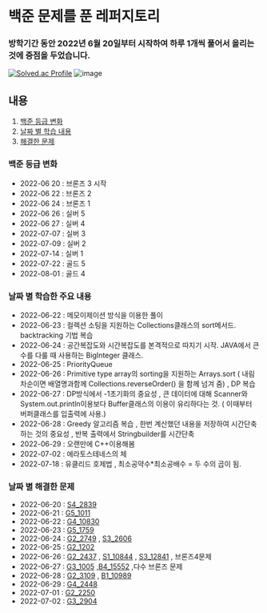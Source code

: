 # 백준 문제를 푼 레퍼지토리
### 방학기간 동안 2022년 6월 20일부터 시작하여 하루 1개씩 풀어서 올리는 것에 중점을 두었습니다. 
[![Solved.ac Profile](http://mazassumnida.wtf/api/v2/generate_badge?boj=cpu500m)](https://solved.ac/cpu500m/)
![image](https://user-images.githubusercontent.com/80875680/185860897-6cc2c734-f88b-4f52-b279-20583c9f7a0b.png)


## 내용
1. [백준 등급 변화](#백준-등급-변화)
2. [날짜 별 학습 내용](#날짜-별-학습한-주요-내용)
3. [해결한 문제](#날짜-별-해결한-문제)


### **백준 등급 변화**
* 2022-06 20 : 브론즈 3 시작
* 2022-06 22 : 브론즈 2
* 2022-06 24 : 브론즈 1
* 2022-06 26 : 실버 5
* 2022-06 27 : 실버 4
* 2022-07-07 : 실버 3
* 2022-07-09 : 실버 2
* 2022-07-14 : 실버 1
* 2022-07-22 : 골드 5
* 2022-08-01 : 골드 4

### **날짜 별 학습한 주요 내용**
* 2022-06-22 : 메모이제이션 방식을 이용한 풀이
* 2022-06-23 : 컬렉션 소팅을 지원하는 Collections클래스의 sort메서드.  backtracking 기법 복습
* 2022-06-24 : 공간복잡도와 시간복잡도를 본격적으로 따지기 시작.  JAVA에서 큰 수를 다룰 때 사용하는 BigInteger 클래스.
* 2022-06-25 : PriorityQueue
* 2022-06-26 : Primitive type array의 sorting을 지원하는 Arrays.sort ( 내림차순이면 배열명과함께 Collections.reverseOrder() 을 함께 넘겨 줌) , DP 복습
* 2022-06-27 : DP방식에서 -1초기화의 중요성 , 큰 데이터에 대해 Scanner와 System.out.println이용보다 Buffer클래스의 이용이 유리하다는 것. ( 이때부터 버퍼클래스를 입출력에 사용.)
* 2022-06-28 : Greedy 알고리즘 복습 , 한번 계산했던 내용을 저장하여 시간단축 하는 것의 중요성 , 반복 출력에서 Stringbuilder를  시간단축
* 2022-06-29 : 오랜만에 C++이용해봄 
* 2022-07-02 : 에라토스테네스의 체
* 2022-07-18 : 유클리드 호제법 , 최소공약수*최소공배수 = 두 수의 곱이 됨.

### **날짜 별 해결한 문제**
* 2022-06-20 : [S4_2839](https://github.com/cpu500m/Summer3-1/blob/master/src/Silver/S4_2839.java)
* 2022-06-21 : [G5_1011](https://github.com/cpu500m/Summer3-1/blob/master/src/Gold/G5_1011.java)
* 2022-06-22 : [G4_10830](https://github.com/cpu500m/Summer3-1/blob/master/src/Gold/G4_10830.java)
* 2022-06-23 : [G5_1759](https://github.com/cpu500m/Summer3-1/blob/master/src/Gold/G5_1759.java)
* 2022-06-24 : [G2_2749](https://github.com/cpu500m/Summer3-1/blob/master/src/Gold/G2_2749.java) , [S3_2606](https://github.com/cpu500m/Summer3-1/blob/master/src/Silver/S3_2606.java)
* 2022-06-25 : [G2_1202](https://github.com/cpu500m/Summer3-1/blob/master/src/Gold/G2_1202.java)
* 2022-06-26 : [G2_2437](https://github.com/cpu500m/Summer3-1/blob/master/src/Gold/G2_2437.java) , [S1_10844](https://github.com/cpu500m/Summer3-1/blob/master/src/Silver/S1_10844.java) , [S3_12841](https://github.com/cpu500m/Summer3-1/blob/master/src/Silver/S3_12841.java) , 브론즈4문제
* 2022-06-27 : [G3_1005](https://github.com/cpu500m/Summer3-1/blob/master/src/Gold/G3_1005.java) ,[B4_15552](https://github.com/cpu500m/Summer3-1/blob/master/src/Bronze/B4_15552.java) ,다수 브론즈 문제
* 2022-06-28 : [G2_3109](https://github.com/cpu500m/Summer3-1/blob/master/src/Gold/G2_3109.java) , [B1_10989](https://github.com/cpu500m/Summer3-1/blob/master/src/Bronze/B1_10989.java)
* 2022-06-29 : [G4_2448](https://github.com/cpu500m/Summer3-1/blob/master/src/Gold/G4_2448.cpp)
* 2022-07-01 : [G2_2250](https://github.com/cpu500m/Summer3-1/tree/master/src/Gold)
* 2022-07-02 : [G3_2904](https://github.com/cpu500m/Summer3-1/tree/master/src/Gold)
